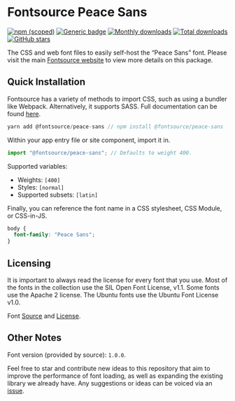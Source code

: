 # Fontsource Peace Sans

[![npm (scoped)](https://img.shields.io/npm/v/@fontsource/peace-sans?color=brightgreen)](https://www.npmjs.com/package/@fontsource/peace-sans) [![Generic badge](https://img.shields.io/badge/fontsource-passing-brightgreen)](https://github.com/fontsource/fontsource) [![Monthly downloads](https://badgen.net/npm/dm/@fontsource/peace-sans)](https://github.com/fontsource/fontsource) [![Total downloads](https://badgen.net/npm/dt/@fontsource/peace-sans)](https://github.com/fontsource/fontsource) [![GitHub stars](https://img.shields.io/github/stars/fontsource/fontsource.svg?style=social&label=Star)](https://github.com/fontsource/fontsource/stargazers)

The CSS and web font files to easily self-host the “Peace Sans” font. Please visit the main [Fontsource website](https://fontsource.org/fonts/peace-sans) to view more details on this package.

## Quick Installation

Fontsource has a variety of methods to import CSS, such as using a bundler like Webpack. Alternatively, it supports SASS. Full documentation can be found [here](https://fontsource.org/docs/introduction).

```javascript
yarn add @fontsource/peace-sans // npm install @fontsource/peace-sans
```

Within your app entry file or site component, import it in.

```javascript
import "@fontsource/peace-sans"; // Defaults to weight 400.
```

Supported variables:

- Weights: `[400]`
- Styles: `[normal]`
- Supported subsets: `[latin]`

Finally, you can reference the font name in a CSS stylesheet, CSS Module, or CSS-in-JS.

```css
body {
  font-family: "Peace Sans";
}
```



## Licensing

It is important to always read the license for every font that you use.
Most of the fonts in the collection use the SIL Open Font License, v1.1. Some fonts use the Apache 2 license. The Ubuntu fonts use the Ubuntu Font License v1.0.

Font [Source](https://www.fontsquirrel.com/fonts/peace-sans) and [License](https://www.fontsquirrel.com/license/peace-sans).

## Other Notes

Font version (provided by source): `1.0.0`.

Feel free to star and contribute new ideas to this repository that aim to improve the performance of font loading, as well as expanding the existing library we already have. Any suggestions or ideas can be voiced via an [issue](https://github.com/fontsource/fontsource/issues).
